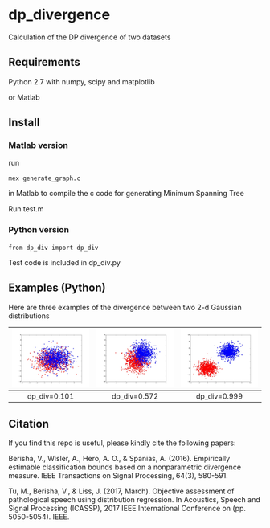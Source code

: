 # dp_divergence
Calculation of the DP divergence of two datasets

## Requirements
Python 2.7 with numpy, scipy and matplotlib

or Matlab

## Install
### Matlab version
run
```
mex generate_graph.c
```
in Matlab to compile the c code for generating Minimum Spanning Tree

Run test.m
### Python version
```
from dp_div import dp_div
```
Test code is included in dp_div.py
## Examples (Python)
Here are three examples of the divergence between two 2-d Gaussian distributions

| [![small](https://github.com/tbright17/dp_divergence/raw/master/examples/small_0.101.jpg)](dp_div=0.101)  | [![medium](https://github.com/tbright17/dp_divergence/raw/master/examples/medium_0.572.jpg)](dp_div=0.572) | [![large](https://github.com/tbright17/dp_divergence/raw/master/examples/large_0.999.jpg)](dp_div=0.999) |
|:---:|:---:|:---:|
| dp_div=0.101 | dp_div=0.572 | dp_div=0.999 |

## Citation
If you find this repo is useful, please kindly cite the following papers:

Berisha, V., Wisler, A., Hero, A. O., & Spanias, A. (2016). Empirically estimable classification bounds based on a nonparametric divergence measure. IEEE Transactions on Signal Processing, 64(3), 580-591.

Tu, M., Berisha, V., & Liss, J. (2017, March). Objective assessment of pathological speech using distribution regression. In Acoustics, Speech and Signal Processing (ICASSP), 2017 IEEE International Conference on (pp. 5050-5054). IEEE.
